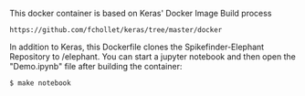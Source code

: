 This docker container is based on Keras' Docker Image Build process

	https://github.com/fchollet/keras/tree/master/docker

In addition to Keras, this Dockerfile clones the Spikefinder-Elephant Repository to /elephant. You can start a jupyter notebook and then open the "Demo.ipynb" file after building the container:

	$ make notebook
